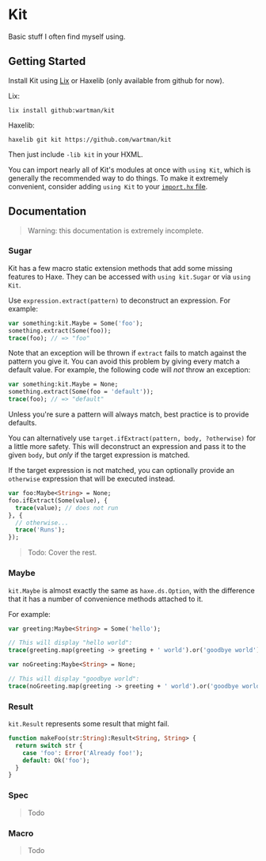 # Kit

Basic stuff I often find myself using.

## Getting Started

Install Kit using [Lix](https://github.com/lix-pm/lix.client) or Haxelib (only available from github for now).

Lix:
```
lix install github:wartman/kit
```

Haxelib:
```
haxelib git kit https://github.com/wartman/kit
```

Then just include `-lib kit` in your HXML.

You can import nearly all of Kit's modules at once with `using Kit`, which is generally the recommended way to do things. To make it extremely convenient, consider adding `using Kit` to your [`import.hx` file](https://haxe.org/manual/type-system-import-defaults.html).

## Documentation

> Warning: this documentation is extremely incomplete.

### Sugar

Kit has a few macro static extension methods that add some missing features to Haxe. They can be accessed with `using kit.Sugar` or via `using Kit`.

Use `expression.extract(pattern)` to deconstruct an expression. For example:

```haxe
var something:kit.Maybe = Some('foo');
something.extract(Some(foo));
trace(foo); // => "foo"
```

Note that an exception will be thrown if `extract` fails to match against the pattern you give it. You can avoid this problem by giving every match a default value. For example, the following code will *not* throw an exception:

```haxe
var something:kit.Maybe = None;
something.extract(Some(foo = 'default'));
trace(foo); // => "default"
```

Unless you're sure a pattern will always match, best practice is to provide defaults.

You can alternatively use `target.ifExtract(pattern, body, ?otherwise)` for a little more safety. This will deconstruct an expression and pass it to the given `body`, but *only* if the target expression is matched.

If the target expression is not matched, you can optionally provide an `otherwise` expression that will be executed instead.

```haxe
var foo:Maybe<String> = None;
foo.ifExtract(Some(value), {
  trace(value); // does not run
}, {
  // otherwise...
  trace('Runs');
});
```

> Todo: Cover the rest.

### Maybe

`kit.Maybe` is almost exactly the same as `haxe.ds.Option`, with the difference that it has a number of convenience methods attached to it.

For example:

```haxe
var greeting:Maybe<String> = Some('hello');

// This will display "hello world":
trace(greeting.map(greeting -> greeting + ' world').or('goodbye world'));

var noGreeting:Maybe<String> = None;

// This will display "goodbye world":
trace(noGreeting.map(greeting -> greeting + ' world').or('goodbye world'));
```

### Result

`kit.Result` represents some result that might fail.

```haxe
function makeFoo(str:String):Result<String, String> {
  return switch str {
    case 'foo': Error('Already foo!');
    default: Ok('foo');
  }
}
```

### Spec

> Todo

### Macro

> Todo
